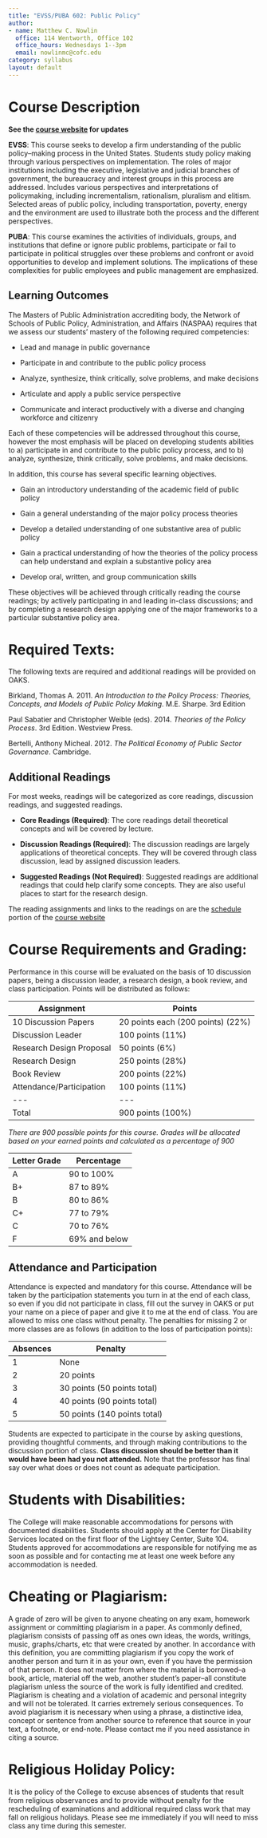 ```yaml
---
title: "EVSS/PUBA 602: Public Policy"
author:
- name: Matthew C. Nowlin 
  office: 114 Wentworth, Office 102
  office_hours: Wednesdays 1--3pm
  email: nowlinmc@cofc.edu
category: syllabus
layout: default
---
```


# Course Description

__See the [course website](http://matthewcnowlin.com/evss-puba602/) for updates__

**EVSS**: This course seeks to develop a firm understanding of the
public policy–making process in the United States. Students study policy
making through various perspectives on implementation. The roles of
major institutions including the executive, legislative and judicial
branches of government, the bureaucracy and interest groups in this
process are addressed. Includes various perspectives and interpretations
of policymaking, including incrementalism, rationalism, pluralism and
elitism. Selected areas of public policy, including transportation,
poverty, energy and the environment are used to illustrate both the
process and the different perspectives.

**PUBA**: This course examines the activities of individuals, groups,
and institutions that define or ignore public problems, participate or
fail to participate in political struggles over these problems and
confront or avoid opportunities to develop and implement solutions. The
implications of these complexities for public employees and public
management are emphasized.

Learning Outcomes 
-----------------

The Masters of Public Administration accrediting body, the Network of
Schools of Public Policy, Administration, and Affairs (NASPAA) requires
that we assess our students’ mastery of the following required
competencies:

-   Lead and manage in public governance

-   Participate in and contribute to the public policy process

-   Analyze, synthesize, think critically, solve problems, and make
    decisions

-   Articulate and apply a public service perspective

-   Communicate and interact productively with a diverse and changing
    workforce and citizenry

Each of these competencies will be addressed throughout this course,
however the most emphasis will be placed on developing students
abilities to a) participate in and contribute to the public policy
process, and to b) analyze, synthesize, think critically, solve
problems, and make decisions.

In addition, this course has several specific learning objectives.

-   Gain an introductory understanding of the academic field of public
    policy

-   Gain a general understanding of the major policy process theories

-   Develop a detailed understanding of one substantive area of public
    policy

-   Gain a practical understanding of how the theories of the policy
    process can help understand and explain a substantive policy area

-   Develop oral, written, and group communication skills

These objectives will be achieved through critically reading the course
readings; by actively participating in and leading in-class discussions;
and by completing a research design applying one of the major frameworks
to a particular substantive policy area.

Required Texts: 
===============

The following texts are required and additional readings will be
provided on OAKS.

Birkland, Thomas A. 2011. _An Introduction to the Policy Process: Theories, Concepts, and Models of Public Policy Making_. M.E. Sharpe. 3rd Edition

Paul Sabatier and Christopher Weible (eds). 2014. *Theories of the
Policy Process*. 3rd Edition. Westview Press.

Bertelli, Anthony Micheal. 2012. _The Political Economy of Public Sector Governance_. Cambridge. 


Additional Readings 
-------------------

For most weeks, readings will be categorized as core readings,
discussion readings, and suggested readings.

-   **Core Readings (Required)**: The core readings detail theoretical
    concepts and will be covered by lecture.

-   **Discussion Readings (Required)**: The discussion readings are
    largely applications of theoretical concepts. They will be covered
    through class discussion, lead by assigned discussion leaders.

-   **Suggested Readings (Not Required)**: Suggested readings are
    additional readings that could help clarify some concepts. They are
    also useful places to start for the research design.

The reading assignments and links to the readings on are the [schedule](http://matthewcnowlin.com/evss-puba602/schedule.html) portion of the [course website](http://matthewcnowlin.com/evss-puba602/index.html)


Course Requirements and Grading: 
================================

Performance in this course will be evaluated on the basis of 10
discussion papers, being a discussion leader, a research design, a book review, and class participation. Points will be distributed as follows:

| Assignment                | Points |
| --- | --- |
|  10 Discussion Papers      | 20 points each (200 points) (22%) |
|  Discussion Leader         | 100 points (11%) |
|  Research Design Proposal  | 50 points (6%) |
|  Research Design           | 250 points (28%) |
|  Book Review               | 200 points (22%) |
|  Attendance/Participation  | 100 points (11%) |
| --- | --- |
|  Total                     | 900 points (100%) |


_There are 900 possible points for this course. Grades will be allocated
based on your earned points and calculated as a percentage of 900_

  Letter Grade | Percentage 
  --- | --- 
  A  |  90 to 100%
  B+ |  87 to 89%
  B  |  80 to 86%
  C+ |  77 to 79%
  C  |  70 to 76%
  F  |  69% and below

## Attendance and Participation 

Attendance is expected and mandatory for this course. Attendance will be
taken by the participation statements you turn in at the end of each
class, so even if you did not participate in class, fill out the survey
in OAKS or put your name on a piece of paper and give it to me at the
end of class. You are allowed to miss one class without penalty. The
penalties for missing 2 or more classes are as follows (in addition to
the loss of participation points):

   Absences | Penalty
   --- | ---
      1   |   None
      2   |   20 points
      3   |   30 points (50 points total)
      4   |   40 points (90 points total)
      5   |   50 points (140 points total)


Students are expected to participate in the course by
asking questions, providing thoughtful comments, and through making
contributions to the discussion portion of class. **Class discussion
should be better than it would have been had you not attended.** Note that the professor has final say over what does or does not count as adequate participation.

Students with Disabilities: 
===========================

The College will make reasonable accommodations for persons with
documented disabilities. Students should apply at the Center for
Disability Services located on the first floor of the Lightsey Center,
Suite 104. Students approved for accommodations are responsible for
notifying me as soon as possible and for contacting me at least one week
before any accommodation is needed.

Cheating or Plagiarism: 
=======================

A grade of zero will be given to anyone cheating on any exam, homework
assignment or committing plagiarism in a paper. As commonly defined,
plagiarism consists of passing off as ones own ideas, the words,
writings, music, graphs/charts, etc that were created by another. In
accordance with this definition, you are committing plagiarism if you
copy the work of another person and turn it in as your own, even if you
have the permission of that person. It does not matter from where the
material is borrowed–a book, article, material off the web, another
student’s paper–all constitute plagiarism unless the source of the work
is fully identified and credited. Plagiarism is cheating and a violation
of academic and personal integrity and will not be tolerated. It carries
extremely serious consequences. To avoid plagiarism it is necessary when
using a phrase, a distinctive idea, concept or sentence from another
source to reference that source in your text, a footnote, or end-note.
Please contact me if you need assistance in citing a source.

Religious Holiday Policy: 
=========================

It is the policy of the College to excuse absences of students that
result from religious observances and to provide without penalty for the
rescheduling of examinations and additional required class work that may
fall on religious holidays. Please see me immediately if you will need
to miss class any time during this semester.
